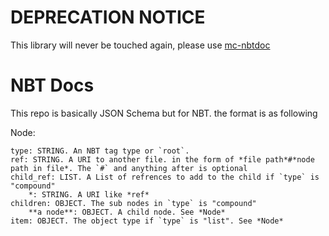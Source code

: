 # **DEPRECATION NOTICE**

This library will never be touched again, please use [mc-nbtdoc](https://github.com/Yurihaia/mc-nbtdoc)

# NBT Docs

This repo is basically JSON Schema but for NBT. the format is as following	

Node:	

```
type: STRING. An NBT tag type or `root`.
ref: STRING. A URI to another file. in the form of *file path*#*node path in file*. The `#` and anything after is optional	
child_ref: LIST. A List of refrences to add to the child if `type` is "compound"	
	*: STRING. A URI like *ref*	
children: OBJECT. The sub nodes in `type` is "compound"	
	**a node**: OBJECT. A child node. See *Node*	
item: OBJECT. The object type if `type` is "list". See *Node*  
```
